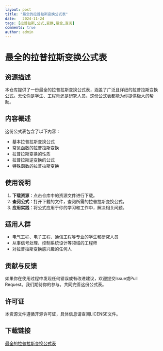 ```yaml
---
layout: post
title: "最全的拉普拉斯变换公式表"
date:   2024-11-24
tags: [拉普拉斯,公式,变换,最全,查阅]
comments: true
author: admin
---
```

# 最全的拉普拉斯变换公式表

## 资源描述

本仓库提供了一份最全的拉普拉斯变换公式表，涵盖了广泛且详细的拉普拉斯变换公式。无论你是学生、工程师还是研究人员，这份公式表都能为你提供极大的帮助。

## 内容概述

这份公式表包含了以下内容：

- 基本拉普拉斯变换公式
- 常见函数的拉普拉斯变换
- 拉普拉斯变换的性质
- 拉普拉斯逆变换的公式
- 特殊函数的拉普拉斯变换

## 使用说明

1. **下载资源**：点击仓库中的资源文件进行下载。
2. **查阅公式**：打开下载的文件，查阅所需的拉普拉斯变换公式。
3. **应用实践**：将公式应用于你的学习和工作中，解决相关问题。

## 适用人群

- 电气工程、电子工程、通信工程等专业的学生和研究人员
- 从事信号处理、控制系统设计等领域的工程师
- 对拉普拉斯变换感兴趣的任何人

## 贡献与反馈

如果你在使用过程中发现任何错误或有改进建议，欢迎提交Issue或Pull Request。我们期待你的参与，共同完善这份公式表。

## 许可证

本资源文件遵循开源许可证，具体信息请查阅LICENSE文件。

## 下载链接

[最全的拉普拉斯变换公式表](https://pan.quark.cn/s/ecddb45f01d5)